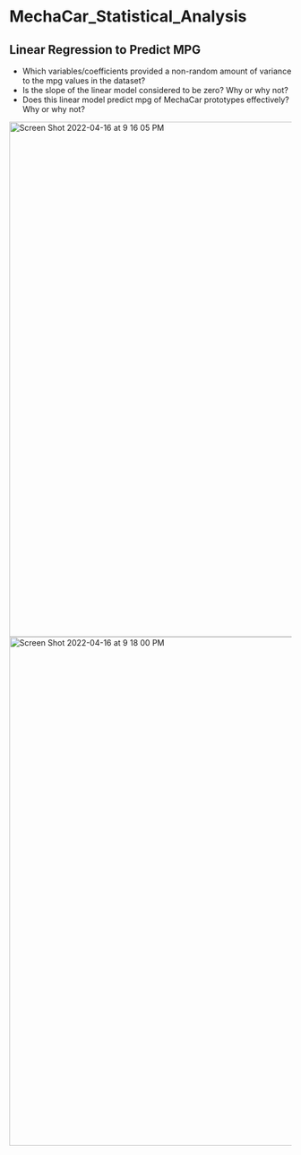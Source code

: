# MechaCar_Statistical_Analysis


## Linear Regression to Predict MPG

- Which variables/coefficients provided a non-random amount of variance to the mpg values in the dataset?
- Is the slope of the linear model considered to be zero? Why or why not?
- Does this linear model predict mpg of MechaCar prototypes effectively? Why or why not?

<img width="919" alt="Screen Shot 2022-04-16 at 9 16 05 PM" src="https://user-images.githubusercontent.com/93845867/163698851-4d60dcd0-cd2c-423a-b59b-718a441569cb.png">


<img width="908" alt="Screen Shot 2022-04-16 at 9 18 00 PM" src="https://user-images.githubusercontent.com/93845867/163698854-67c9e146-2625-4193-94ab-f624416d00d3.png">

